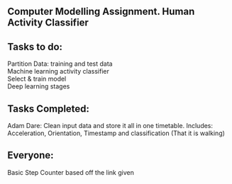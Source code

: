 
**Computer Modelling Assignment. Human Activity Classifier**
-------------------------------------------------------------------------------------------------------------
**Tasks to do:**
-------------------------------------------------------------------------------------------------------------
Partition Data: training and test data <br>
Machine learning activity classifier <br>
Select & train model <br>
Deep learning stages <br>




**Tasks Completed:**
-------------------------------------------------------------------------------------------------------------
Adam Dare: Clean input data and store it all in one timetable. Includes: Acceleration, Orientation, Timestamp and classification (That it is walking)
  
**Everyone:**
-------------------------------------------------------------------------------------------------------------
Basic Step Counter based off the link given
